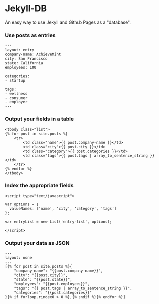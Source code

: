 Jekyll-DB
=========

An easy way to use Jekyll and Github Pages as a "database".

### Use posts as entries

```
---
layout: entry
company-name: AchieveMint
city: San Francisco
state: California
employees: 100

categories:
- startup

tags:
- wellness
- consumer
- employer
---
```

### Output your fields in a table

```
<tbody class="list">
{% for post in site.posts %}
	<tr>
		<td class="name">{{ post.company-name }}</td>
		<td class="city">{{ post.city }}</td>
		<td class="category">{{ post.categories }}</td>
		<td class="tags">{{ post.tags | array_to_sentence_string }}</td>
	</tr>
{% endfor %}
</tbody>
```

### Index the appropriate fields

```
<script type="text/javascript">

var options = {
  valueNames: ['name', 'city', 'category', 'tags']
};

var entryList = new List('entry-list', options);

</script>
```

### Output your data as JSON

```
---
layout: none
---
[{% for post in site.posts %}{
	"company-name": "{{post.company-name}}",
	"city": "{{post.city}}",
	"state": "{{post.state}}",
	"employees": "{{post.employees}}",
	"tags": "{{ post.tags | array_to_sentence_string }}",
	"categories": "{{post.categories}}"
}{% if forloop.rindex0 > 0 %},{% endif %}{% endfor %}]
```

